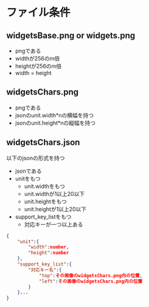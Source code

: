 # ファイル条件
## widgetsBase.png or widgets.png
- pngである
- widthが256のm倍
- heightが256のm倍
- width = height
## widgetsChars.png
- pngである
- jsonのunit.width*nの横幅を持つ
- jsonのunit.height*nの縦幅を持つ
## widgetsChars.json
以下のjsonの形式を持つ
- jsonである
- unitをもつ
  - unit.widthをもつ
  - unit.widthが1以上20以下
  - unit.heightをもつ
  - unit.heightが1以上20以下
- support_key_listをもつ
  - 対応キーが一つ以上ある
```json
{
    "unit":{
        "width":number,
        "height":number
    },
    "support_key_list":{
        "対応キー名":{
            "top":その画像のwidgetsChars.png内の位置,
            "left":その画像のwidgetsChars.png内の位置
        }
    }...
}
```
